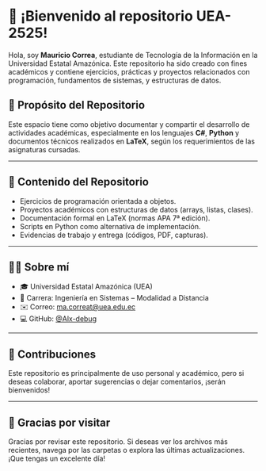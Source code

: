 # 👋 ¡Bienvenido al repositorio UEA-2525!

Hola, soy **Mauricio Correa**, estudiante de Tecnología de la Información en la Universidad Estatal Amazónica. Este repositorio ha sido creado con fines académicos y contiene ejercicios, prácticas y proyectos relacionados con programación, fundamentos de sistemas, y estructuras de datos.

## 🎯 Propósito del Repositorio

Este espacio tiene como objetivo documentar y compartir el desarrollo de actividades académicas, especialmente en los lenguajes **C#**, **Python** y documentos técnicos realizados en **LaTeX**, según los requerimientos de las asignaturas cursadas.

---

## 📁 Contenido del Repositorio

- Ejercicios de programación orientada a objetos.
- Proyectos académicos con estructuras de datos (arrays, listas, clases).
- Documentación formal en LaTeX (normas APA 7ª edición).
- Scripts en Python como alternativa de implementación.
- Evidencias de trabajo y entrega (códigos, PDF, capturas).

---

## 👨‍💻 Sobre mí

- 🎓 Universidad Estatal Amazónica (UEA)
- 📘 Carrera: Ingeniería en Sistemas – Modalidad a Distancia
- ✉️ Correo: ma.correat@uea.edu.ec
- 💻 GitHub: [@Alx-debug](https://github.com/Alx-debug)

---

## 🤝 Contribuciones

Este repositorio es principalmente de uso personal y académico, pero si deseas colaborar, aportar sugerencias o dejar comentarios, ¡serán bienvenidos!

---

## 🚀 Gracias por visitar

Gracias por revisar este repositorio. Si deseas ver los archivos más recientes, navega por las carpetas o explora las últimas actualizaciones. ¡Que tengas un excelente día!
